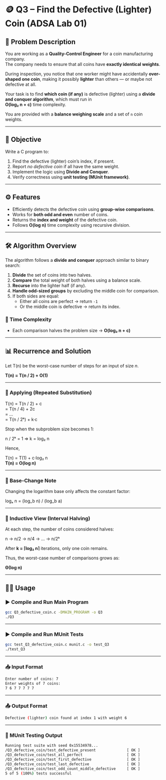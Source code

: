 # 🪙 Q3 – Find the Defective (Lighter) Coin (ADSA Lab 01)

## 📘 Problem Description

You are working as a **Quality-Control Engineer** for a coin manufacturing company.  
The company needs to ensure that all coins have **exactly identical weights**.

During inspection, you notice that one worker might have accidentally **over-shaped one coin**, making it possibly **lighter** than others — or maybe not defective at all.

Your task is to find **which coin (if any)** is defective (lighter) using a **divide and conquer algorithm**, which must run in  
**O(log₂ n + c)** time complexity.

You are provided with a **balance weighing scale** and a set of `n` coin weights.

---

## 🎯 Objective

Write a C program to:

1. Find the defective (lighter) coin’s index, if present.
2. Report *no defective coin* if all have the same weight.
3. Implement the logic using **Divide and Conquer**.
4. Verify correctness using **unit testing (MUnit framework)**.

---

## ⚙️ Features
- Efficiently detects the defective coin using **group-wise comparisons**.
- Works for **both odd and even** number of coins.
- Returns the **index and weight** of the defective coin.
- Follows **O(log n)** time complexity using recursive division.

---

## 🛠️ Algorithm Overview

The algorithm follows a **divide and conquer** approach similar to binary search:

1. **Divide** the set of coins into two halves.
2. **Compare** the total weight of both halves using a balance scale.
3. **Recurse** into the lighter half (if any).
4. **Handle odd-sized groups** by excluding the middle coin for comparison.
5. If both sides are equal:
   - Either all coins are perfect → return `-1`
   - Or the middle coin is defective → return its index.

### 🔹 Time Complexity
- Each comparison halves the problem size → **O(log₂ n + c)**

---

## 📊 Recurrence and Solution

Let T(n) be the worst-case number of steps for an input of size *n*.

**T(n) = T(n / 2) + O(1)**

---

### 🔹 Applying (Repeated Substitution)

T(n) = T(n / 2) + c  
     = T(n / 4) + 2c  
     = ...  
     = T(n / 2ᵏ) + k·c

Stop when the subproblem size becomes 1:

n / 2ᵏ = 1  ⇒  k = log₂ n

Hence,

T(n) = T(1) + c·log₂ n  
**T(n) = O(log n)**

---

### 🔹 Base-Change Note

Changing the logarithm base only affects the constant factor:

logₐ n = (log_b n) / (log_b a)

---

### 🔹 Inductive View (Interval Halving)

At each step, the number of coins considered halves:

n → n/2 → n/4 → ... → n/2ᵏ

After **k = ⌈log₂ n⌉** iterations, only one coin remains. 

Thus, the worst-case number of comparisons grows as:

**Θ(log n)**

 ---

## 🧑‍💻 Usage

### ▶️ Compile and Run Main Program

```bash
gcc Q3_defective_coin.c -DMAIN_PROGRAM -o Q3
./Q3
```

---

### ▶️ Compile and Run MUnit Tests

```bash
gcc test_Q3_defective_coin.c munit.c -o test_Q3
./test_Q3
```

---

### 📥 Input Format

```bash
Enter number of coins: 7
Enter weights of 7 coins:
7 6 7 7 7 7 7
```

---

### 📤 Output Format
 
 ```bash
Defective (lighter) coin found at index 1 with weight 6
```

---

### 🧪 MUnit Testing Output

```bash
Running test suite with seed 0x15534978...
/Q3_defective_coin/test_defective_present              [ OK ]
/Q3_defective_coin/test_all_perfect                    [ OK ]
/Q3_defective_coin/test_first_defective                [ OK ]
/Q3_defective_coin/test_last_defective                 [ OK ]
/Q3_defective_coin/test_odd_count_middle_defective     [ OK ]
5 of 5 (100%) tests successful
```
